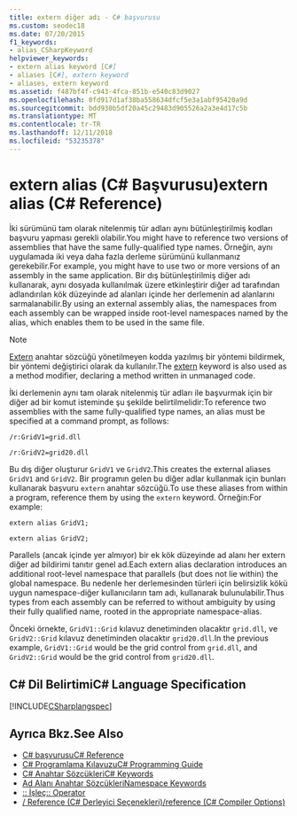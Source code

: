 ```yaml
---
title: extern diğer adı - C# başvurusu
ms.custom: seodec18
ms.date: 07/20/2015
f1_keywords:
- alias_CSharpKeyword
helpviewer_keywords:
- extern alias keyword [C#]
- aliases [C#], extern keyword
- aliases, extern keyword
ms.assetid: f487bf4f-c943-4fca-851b-e540c83d9027
ms.openlocfilehash: 0fd917d1af38ba558634dfcf5e3a1abf95420a9d
ms.sourcegitcommit: bdd930b5df20a45c29483d905526a2a3e4d17c5b
ms.translationtype: MT
ms.contentlocale: tr-TR
ms.lasthandoff: 12/11/2018
ms.locfileid: "53235378"
---
```

# <a name="extern-alias-c-reference"></a><span data-ttu-id="2b870-102">extern alias (C# Başvurusu)</span><span class="sxs-lookup"><span data-stu-id="2b870-102">extern alias (C# Reference)</span></span>
<span data-ttu-id="2b870-103">İki sürümünü tam olarak nitelenmiş tür adları aynı bütünleştirilmiş kodları başvuru yapması gerekli olabilir.</span><span class="sxs-lookup"><span data-stu-id="2b870-103">You might have to reference two versions of assemblies that have the same fully-qualified type names.</span></span> <span data-ttu-id="2b870-104">Örneğin, aynı uygulamada iki veya daha fazla derleme sürümünü kullanmanız gerekebilir.</span><span class="sxs-lookup"><span data-stu-id="2b870-104">For example, you might have to use two or more versions of an assembly in the same application.</span></span> <span data-ttu-id="2b870-105">Bir dış bütünleştirilmiş diğer adı kullanarak, aynı dosyada kullanılmak üzere etkinleştirir diğer ad tarafından adlandırılan kök düzeyinde ad alanları içinde her derlemenin ad alanlarını sarmalanabilir.</span><span class="sxs-lookup"><span data-stu-id="2b870-105">By using an external assembly alias, the namespaces from each assembly can be wrapped inside root-level namespaces named by the alias, which enables them to be used in the same file.</span></span>  
  
> [!NOTE]
>  <span data-ttu-id="2b870-106">[Extern](../../../csharp/language-reference/keywords/extern.md) anahtar sözcüğü yönetilmeyen kodda yazılmış bir yöntemi bildirmek, bir yöntemi değiştirici olarak da kullanılır.</span><span class="sxs-lookup"><span data-stu-id="2b870-106">The [extern](../../../csharp/language-reference/keywords/extern.md) keyword is also used as a method modifier, declaring a method written in unmanaged code.</span></span>  
  
 <span data-ttu-id="2b870-107">İki derlemenin aynı tam olarak nitelenmiş tür adları ile başvurmak için bir diğer ad bir komut isteminde şu şekilde belirtilmelidir:</span><span class="sxs-lookup"><span data-stu-id="2b870-107">To reference two assemblies with the same fully-qualified type names, an alias must be specified at a command prompt, as follows:</span></span>  
  
 `/r:GridV1=grid.dll`  
  
 `/r:GridV2=grid20.dll`  
  
 <span data-ttu-id="2b870-108">Bu dış diğer oluşturur `GridV1` ve `GridV2`.</span><span class="sxs-lookup"><span data-stu-id="2b870-108">This creates the external aliases `GridV1` and `GridV2`.</span></span> <span data-ttu-id="2b870-109">Bir programın gelen bu diğer adlar kullanmak için bunları kullanarak başvuru `extern` anahtar sözcüğü.</span><span class="sxs-lookup"><span data-stu-id="2b870-109">To use these aliases from within a program, reference them by using the `extern` keyword.</span></span> <span data-ttu-id="2b870-110">Örneğin:</span><span class="sxs-lookup"><span data-stu-id="2b870-110">For example:</span></span>  
  
 `extern alias GridV1;`  
  
 `extern alias GridV2;`  
  
 <span data-ttu-id="2b870-111">Parallels (ancak içinde yer almıyor) bir ek kök düzeyinde ad alanı her extern diğer ad bildirimi tanıtır genel ad.</span><span class="sxs-lookup"><span data-stu-id="2b870-111">Each extern alias declaration introduces an additional root-level namespace that parallels (but does not lie within) the global namespace.</span></span> <span data-ttu-id="2b870-112">Bu nedenle her derlemesinden türleri için belirsizlik kökü uygun namespace-diğer kullanıcıların tam adı, kullanarak bulunulabilir.</span><span class="sxs-lookup"><span data-stu-id="2b870-112">Thus types from each assembly can be referred to without ambiguity by using their fully qualified name, rooted in the appropriate namespace-alias.</span></span>  
  
 <span data-ttu-id="2b870-113">Önceki örnekte, `GridV1::Grid` kılavuz denetiminden olacaktır `grid.dll`, ve `GridV2::Grid` kılavuz denetiminden olacaktır `grid20.dll`.</span><span class="sxs-lookup"><span data-stu-id="2b870-113">In the previous example, `GridV1::Grid` would be the grid control from `grid.dll`, and `GridV2::Grid` would be the grid control from `grid20.dll`.</span></span>  
  
## <a name="c-language-specification"></a><span data-ttu-id="2b870-114">C# Dil Belirtimi</span><span class="sxs-lookup"><span data-stu-id="2b870-114">C# Language Specification</span></span>  
 [!INCLUDE[CSharplangspec](~/includes/csharplangspec-md.md)]  
  
## <a name="see-also"></a><span data-ttu-id="2b870-115">Ayrıca Bkz.</span><span class="sxs-lookup"><span data-stu-id="2b870-115">See Also</span></span>

- [<span data-ttu-id="2b870-116">C# başvurusu</span><span class="sxs-lookup"><span data-stu-id="2b870-116">C# Reference</span></span>](../../../csharp/language-reference/index.md)  
- [<span data-ttu-id="2b870-117">C# Programlama Kılavuzu</span><span class="sxs-lookup"><span data-stu-id="2b870-117">C# Programming Guide</span></span>](../../../csharp/programming-guide/index.md)  
- [<span data-ttu-id="2b870-118">C# Anahtar Sözcükleri</span><span class="sxs-lookup"><span data-stu-id="2b870-118">C# Keywords</span></span>](../../../csharp/language-reference/keywords/index.md)  
- [<span data-ttu-id="2b870-119">Ad Alanı Anahtar Sözcükleri</span><span class="sxs-lookup"><span data-stu-id="2b870-119">Namespace Keywords</span></span>](../../../csharp/language-reference/keywords/namespace-keywords.md)  
- [<span data-ttu-id="2b870-120">:: İşleç</span><span class="sxs-lookup"><span data-stu-id="2b870-120">:: Operator</span></span>](../../../csharp/language-reference/operators/namespace-alias-qualifer.md)  
- [<span data-ttu-id="2b870-121">/ Reference (C# Derleyici Seçenekleri)</span><span class="sxs-lookup"><span data-stu-id="2b870-121">/reference (C# Compiler Options)</span></span>](../../../csharp/language-reference/compiler-options/reference-compiler-option.md)
